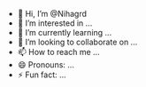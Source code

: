 - 👋 Hi, I’m @Nihagrd
- 👀 I’m interested in ...
- 🌱 I’m currently learning ...
- 💞️ I’m looking to collaborate on ...
- 📫 How to reach me ...
- 😄 Pronouns: ...
- ⚡ Fun fact: ...

<!---
Nihagrd/Nihagrd is a ✨ special ✨ repository because its `README.md` (this file) appears on your GitHub profile.
You can click the Preview link to take a look at your changes.
--->
